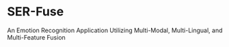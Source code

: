 # SER-Fuse
An Emotion Recognition Application Utilizing Multi-Modal, Multi-Lingual, and Multi-Feature Fusion
